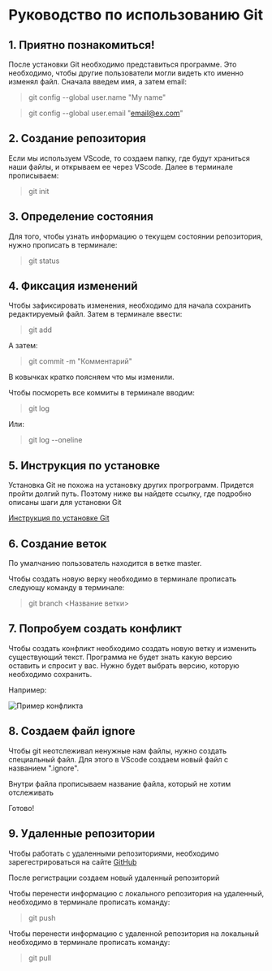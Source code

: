 # Руководство по использованию Git

## 1. Приятно познакомиться!

После установки Git необходимо представиться программе. Это необходимо, чтобы другие пользователи могли видеть кто именно изменял файл. Сначала введем имя, а затем email:

> git config --global user.name "My name"

> git config --global user.email "email@ex.com"

## 2. Создание репозитория

Если мы используем VScode, то создаем папку, где будут храниться наши файлы, и открываем ее через VScode. Далее в терминале прописываем:

> git init

## 3. Определение состояния

Для того, чтобы узнать информацию о текущем состоянии репозитория, нужно прописать в терминале:

> git status

## 4. Фиксация изменений

Чтобы зафиксировать изменения, необходимо для начала сохранить редактируемый файл. Затем в терминале ввести:

> git add

А затем:

> git commit -m "Комментарий"

В ковычках кратко поясняем что мы изменили.

Чтобы посмореть все коммиты в терминале вводим:

> git log

Или:

> git log --oneline

## 5. Инструкция по установке

Установка Git не похожа на установку других прогрограмм. Придется пройти долгий путь. Поэтому ниже вы найдете ссылку, где подробно описаны шаги для установки Git

[Инструкция по установке Git](https://selectel.ru/blog/tutorials/how-to-install-git-to-windows "тык сюда")

## 6. Создание веток

По умалчанию пользователь находится в ветке master.

Чтобы создать новую верку необходимо в терминале прописать следующу команду в терминале:

> git branch <Название ветки>

## 7. Попробуем создать конфликт

Чтобы создать конфликт необходимо создать новую ветку и изменить существующий текст. Программа не будет знать какую версию оставить и спросит у вас. Нужно будет выбрать версию, которую необходимо сохранить.

Например:

![Пример конфликта](2.2Конфликт.jpg)

## 8. Создаем файл ignore

Чтобы git неотслеживал ненужные нам файлы, нужно создать специальный файл. Для этого в VScode создаем новый файл с названием ".ignore".

Внутри файла прописываем название файла, который не хотим отслеживать

Готово!

## 9. Удаленные репозитории

Чтобы работать с удаленными репозиториями, необходимо зарегестрироваться на сайте [GitHub](https://github.com "тык сюда")

После регистрации создаем новый удаленный репозиторий

Чтобы перенести информацию с локального репозитория на удаленный, необходимо в терминале прописать команду:

> git push

Чтобы перенести информацию с удаленной репозитория на локальный необходимо в терминале прописать команду:

> git pull



